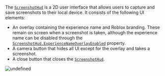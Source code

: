 The [`ScreenshotHud`](https://create.roblox.com/docs/reference/engine/classes/ScreenshotHud) is a 2D user interface that allows users to capture
and save screenshots to their local device. It consists of the following UI
elements:

- An overlay containing the experience name and Roblox branding. These remain
on screen when a screenshot is taken, although the experience name can be
disabled through the [`ScreenshotHud.ExperienceNameOverlayEnabled`](https://create.roblox.com/docs/reference/engine/classes/ScreenshotHud#ExperienceNameOverlayEnabled)
property.
- A camera button that hides all UI except for the overlay and takes a
screenshot.
- A close button that closes the [`ScreenshotHud`](https://create.roblox.com/docs/reference/engine/classes/ScreenshotHud).

![undefined](https://prod.docsiteassets.roblox.com/assets/engine-api/classes/ScreenshotHud/Diagram.jpg)